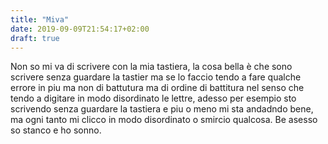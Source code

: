 ```yaml
---
title: "Miva"
date: 2019-09-09T21:54:17+02:00
draft: true
---
```


Non so mi va di scrivere con la mia tastiera, la cosa bella è che sono scrivere senza guardare la tastier ma se lo faccio tendo a fare qualche errore in piu ma non di battutura ma di ordine di battitura nel senso che tendo a digitare in modo disordinato le lettre, adesso per esempio sto scrivendo senza guardare la tastiera e piu o meno mi sta andadndo bene, ma ogni tanto mi clicco in modo disordinato o smircio qualcosa. Be asesso so stanco e ho sonno.